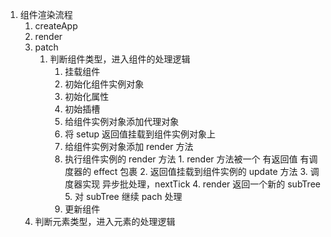 1. 组件渲染流程 
	1. createApp 
	2. render
	3. patch 
		1. 判断组件类型，进入组件的处理逻辑
			1. 挂载组件
			  1. 初始化组件实例对象
			  2. 初始化属性
			  3. 初始插槽
			  4. 给组件实例对象添加代理对象
			  5. 将 setup 返回值挂载到组件实例对象上
			  6. 给组件实例对象添加 render 方法
			  7. 执行组件实例的 render 方法
			  	1. render 方法被一个 有返回值 有调度器的 effect 包裹
			  	2. 返回值挂载到组件实例的 update 方法
			  	3. 调度器实现 异步批处理，nextTick
			  	4. render 返回一个新的 subTree
			  	5. 对 subTree 继续 pach 处理
			2. 更新组件
      2. 判断元素类型，进入元素的处理逻辑